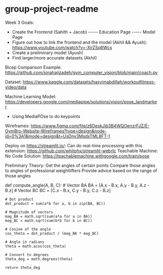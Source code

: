 # group-project-readme

Week 3 Goals: 
- Create the Frontend (Sahith + Jacob)
----- Education Page
----- Model Page
- Figure out how to link the frontend and the model (Akhil && Ayush): https://www.youtube.com/watch?v=-XirZSq6Wcs
- Create a preliminary model (Ayush)
- Find larger/more accurate datasets (Akhil)

Bicep Comparison Example: https://github.com/sinahajizadeh/gym_computer_vision/blob/main/coach.py

Dataset: https://www.kaggle.com/datasets/hasyimabdillah/workoutfitness-video/data

Machine Learning Model: https://developers.google.com/mediapipe/solutions/vision/pose_landmarker
 - Using MediaPOse to do keypoints 

Wireframes:
https://www.figma.com/file/z6DeskJib3B4WQOenzrFJZ/E-GymBro-Website-Wireframes?type=design&node-id=0%3A1&mode=design&t=UsDnv3MsdxTML8FT-1

Deploy on https://streamlit.io/:
Can do real-time processing with this extension: https://github.com/whitphx/streamlit-webrtc
Teachable Machine: No Code Solution: https://teachablemachine.withgoogle.com/train/pose

Preliminary Theory:
Get the angles of certain points 
Compare those angles to angles of professional weightlifters
Provide advice based on the range of those angles 


def compute_angle(A, B, C):
    # Vector BA
    BA = [A.x - B.x, A.y - B.y, A.z - B.z]
    # Vector BC
    BC = [C.x - B.x, C.y - B.y, C.z - B.z]

    # Dot product
    dot_product = sum(a*b for a, b in zip(BA, BC))

    # Magnitude of vectors
    mag_BA = math.sqrt(sum(a*a for a in BA))
    mag_BC = math.sqrt(sum(b*b for b in BC))

    # Cosine of the angle
    cos_theta = dot_product / (mag_BA * mag_BC)

    # Angle in radians
    theta = math.acos(cos_theta)

    # Convert to degrees
    theta_deg = math.degrees(theta)

    return theta_deg



